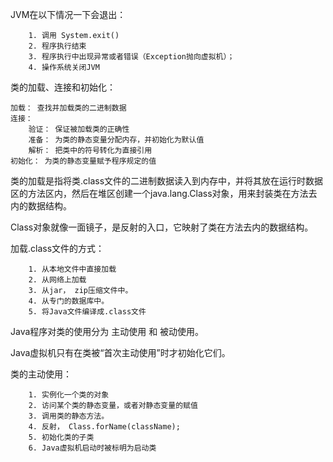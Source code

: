 

JVM在以下情况一下会退出：

        1. 调用 System.exit()
        2. 程序执行结束
        3. 程序执行中出现异常或者错误（Exception抛向虚拟机）；
        4. 操作系统关闭JVM

类的加载、连接和初始化：

    加载： 查找并加载类的二进制数据
    连接：
        验证： 保证被加载类的正确性
        准备： 为类的静态变量分配内存，并初始化为默认值
        解析： 把类中的符号转化为直接引用
    初始化： 为类的静态变量赋予程序规定的值


类的加载是指将类.class文件的二进制数据读入到内存中，并将其放在运行时数据区的方法区内，然后在堆区创建一个java.lang.Class对象，用来封装类在方法去内的数据结构。

Class对象就像一面镜子，是反射的入口，它映射了类在方法去内的数据结构。

加载.class文件的方式：

        1. 从本地文件中直接加载
        2. 从网络上加载
        3. 从jar， zip压缩文件中。
        4. 从专门的数据库中。
        5. 将Java文件编译成.class文件

Java程序对类的使用分为 主动使用 和 被动使用。

Java虚拟机只有在类被“首次主动使用”时才初始化它们。

类的主动使用：

        1. 实例化一个类的对象
        2. 访问某个类的静态变量，或者对静态变量的赋值
        3. 调用类的静态方法。
        4. 反射， Class.forName(className);
        5. 初始化类的子类
        6. Java虚拟机启动时被标明为启动类
